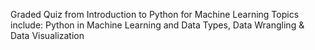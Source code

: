 Graded Quiz from Introduction to Python for Machine Learning  Topics include:
Python in Machine Learning and Data Types, Data Wrangling & Data Visualization
